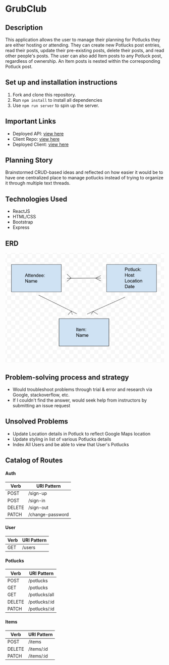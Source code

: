 # GrubClub

## Description
This application allows the user to manage their planning for Potlucks they are either hosting or attending. They can create new Potlucks post entries, read their posts, update their pre-existing posts, delete their posts, and read other people's posts. The user can also add Item posts to any Potluck post, regardless of ownership. An Item posts is nested within the corresponding Potluck post.

## Set up and installation instructions
1. Fork and clone this repository.
2. Run `npm install` to install all dependencies
3. Use `npm run server` to spin up the server.

## Important Links
- Deployed API: [view here](https://grubclub-api.herokuapp.com/)
- Client Repo: [view here](https://github.com/Angel-Journey/grubclub-client)
- Deployed Client: [view here](https://angel-journey.github.io/grubclub-client/)

## Planning Story
Brainstormed CRUD-based ideas and reflected on how easier it would be to have one centralized place to manage potlucks instead of trying to organize it through multiple text threads.

## Technologies Used
- ReactJS
- HTML/CSS
- Bootstrap
- Express

## ERD

![GrubClub ERD](/images/GrubClub_ERD.png)

## Problem-solving process and strategy
- Would troubleshoot problems through trial & error and research via Google, stackoverflow, etc.
- If I couldn't find the answer, would seek help from instructors by submitting an issue request

## Unsolved Problems
- Update Location details in Potluck to reflect Google Maps location
- Update styling in list of various Potlucks details
- Index All Users and be able to view that User's Potlucks

## Catalog of Routes
#### Auth
|Verb   | URI Pattern   |
|---|---|
| POST  | /sign-up  |
| POST  | /sign-in  |
| DELETE  | /sign-out  |
| PATCH  | /change-password  |

#### User
|Verb   | URI Pattern   |
|---|---|
| GET  | /users  |

#### Potlucks
|Verb   | URI Pattern   |
|---|---|
| POST  | /potlucks  |
| GET  | /potlucks  |
| GET  | /potlucks/all  |
| DELETE  | /potlucks/:id  |
| PATCH  | /potlucks/:id  |

#### Items
|Verb   | URI Pattern   |
|---|---|
| POST  | /items  |
| DELETE  | /items/:id  |
| PATCH  | /items/:id  |
